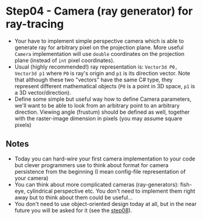 # Step04 - Camera (ray generator) for ray-tracing
* Your have to implement simple perspective camera which
  is able to generate ray for arbitrary pixel on the projection plane.
  More useful `Camera` implementation will use `double` coordinates
  on the projection plane (instead of `int` pixel coordinates).
* Usual (highly recommended!) ray representation is: `Vector3d P0, Vector3d p1`
  where `P0` is ray's origin and `p1` is its direction vector. Note that
  although these two "vectors" have the same C# type, they
  represent different mathematical objects (`P0` is a point in 3D space,
  `p1` is a 3D vector/direction).
* Define some simple but useful way how to define Camera parameters, we'll
  want to be able to look from an arbitrary point to an arbitrary direction.
  Viewing angle (frustum) should be defined as well, together with the raster-image
  dimension in pixels (you may assume square pixels)

## Notes
* Today you can hard-wire your first camera implementation to your code but
  clever programmers use to think about format for camera persistence from
  the beginning (I mean config-file representation of your camera)
* You can think about more complicated cameras (ray-generators): fish-eye,
  cylindrical perspective etc. You don't need to implement them right away
  but to think about them could be useful...
* You don't need to use object-oriented design today at all, but in the near
  future you will be asked for it (see the [step08](../step08)).
